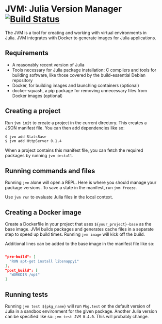 JVM: Julia Version Manager
[![Build Status](https://travis-ci.org/tmlbl/JVM.jl.svg?branch=travis)](https://travis-ci.org/tmlbl/JVM.jl)
==========================

The JVM is a tool for creating and working with virtual environments in Julia.
JVM integrates with Docker to generate images for Julia applications.

## Requirements

* A reasonably recent version of Julia
* Tools necessary for Julia package installation: C compilers and tools for building
software, like those covered by the build-essential Debian repository
* Docker, for building images and launching containers (optional)
* docker-squash, a pip package for removing unnecessary files from Docker images (optional)

## Creating a project

Run `jvm init` to create a project in the current directory. This creates a
JSON manifest file. You can then add dependencies like so:

```bash
$ jvm add StatsBase
$ jvm add HttpServer 0.1.4
```

When a project contains this manifest file, you can fetch the required packages
by running `jvm install`.

## Running commands and files

Running `jvm` alone will open a REPL. Here is where you should manage your
package versions. To save a state in the manifest, run `jvm freeze`.

Use `jvm run` to evaluate Julia files in the local context.

## Creating a Docker image

Create a Dockerfile in your project that uses `${your_project}-base` as the
base image. JVM builds packages and generates cache files in a separate step
to speed up build times. Running `jvm image` will kick off the build.

Additional lines can be added to the base image in the manifest file like so:

```json

"pre-build": [
  "RUN apt-get install libsnappy1"
],
"post_build": [
  "WORKDIR /opt"
]
```

## Running tests

Running `jvm test ${pkg_name}` will run `Pkg.test` on the default version of
Julia in a sandbox environment for the given package. Another Julia version can
be specified like so: `jvm test JVM 0.4.0`. This will probably change.
